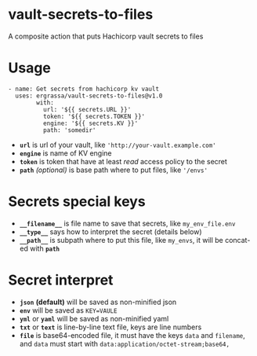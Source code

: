 # vault-secrets-to-files
A composite action that puts Hachicorp vault secrets to files

# Usage
    - name: Get secrets from hachicorp kv vault
      uses: ergrassa/vault-secrets-to-files@v1.0
            with:
              url: '${{ secrets.URL }}'
              token: '${{ secrets.TOKEN }}'
              engine: '${{ secrets.KV }}'
              path: 'somedir'
- **`url`** is url of your vault, like `'http://your-vault.example.com'`
- **`engine`** is name of KV engine
- **`token`** is token that have at least _read_ access policy to the secret
- **`path`** _(optional)_ is base path where to put files, like `'/envs'`

# Secrets special keys
- **`__filename__`** is file name to save that secrets, like `my_env_file.env`
- **`__type__`** says how to interpret the secret (details below)
- **`__path__`** is subpath where to put this file, like `my_envs`, it will be concat-ed with **`path`**

# Secret interpret
- **`json`** **(default)** will be saved as non-minified json
- **`env`** will be saved as `KEY=VAULE`
- **`yml`** or **`yaml`** will be saved as non-minified yaml
- **`txt`** or **`text`** is line-by-line text file, keys are line numbers
- **`file`** is base64-encoded file, it must have the keys `data` and `filename`, and `data` must start with `data:application/octet-stream;base64,`
